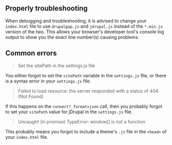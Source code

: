 ## Properly troubleshooting

When debugging and troubleshooting, it is advised to change your `index.html` file to use `drupalgap.js` and `jdrupal.js` instead of the `*.min.js` version of the two. This allows your browser's developer tool's console log output to show you the exact line number(s) causing problems.

## Common errors

> Set the sitePath in the settings.js file

You either forgot to set the `sitePath` variable in the `settings.js` file, or there is a syntax error in your `settings.js` file.

> Failed to load resource: the server responded with a status of 404 (Not Found)

If this happens on the `connect?_format=json` call, then you probably forgot to set your `sitePath` value for jDrupal in the `settings.js` file.

> Uncaught (in promise) TypeError: window[] is not a function

This probably means you forgot to include a theme's `.js` file in the `<head>` of your `index.html` file.
